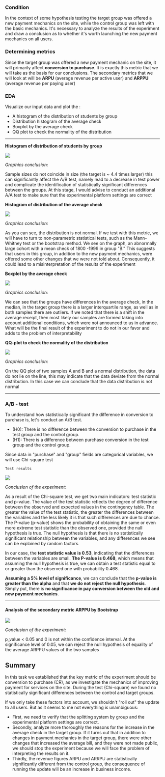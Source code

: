 ###  Condition

In the context of some hypothesis testing the target group was offered a new payment mechanics on the site, while the control group was left with the basic mechanics. It's necessary to analyze the results of the experiment and draw a conclusion as to whether it's worth launching the new payment mechanics on all users.

### Determining metrics

Since the target group was offered a new payment mechanic on the site, it will primarily affect **conversion to purchase**. It is exactly this metric that we will take as the basis for our conclusions. The secondary metrics that we will look at will be **ARPU** (average revenue per active user) and **ARPPU** (average revenue per paying user)

### EDA

Visualize our input data and plot the :
- A histogram of the distribution of students by group
- Distribution histogram of the average check
- Boxplot by the average check
- QQ plot to check the normality of the distribution

***
**Histogram of distribution of students by group**

![](https://i.ibb.co/CJsrNrk/image.jpg)

_Graphics conclusion:_  

Sample sizes do not coincide in size (the target is ~ 4.4 times larger) this can significantly affect the A/B test, namely lead to a decrease in test power and complicate the identification of statistically significant differences between the groups. At this stage, I would advise to conduct an additional A/A test to make sure that the experimental platform settings are correct

**Histogram of distribution of the average check**

![](https://i.ibb.co/0rwttTZ/image.jpg)

_Graphics conclusion:_

As you can see, the distribution is not normal. If we test with this metric, we will have to turn to non-parametric statistical tests, such as the Mann-Whitney test or the bootstrap method.
We see on the graph, an abnormally large cohort with a mean check of 1800 -1999 in group "B." This suggests that users in this group, in addition to the new payment mechanics, were offered some other changes that we were not told about. Consequently, it could lead to a misinterpretation of the results of the experiment

**Boxplot by the average check**

![](https://i.ibb.co/JRhjGnB/image.jpg)

_Graphics conclusion:_

We can see that the groups have differences in the average check, in the median, in the target group there is a larger interquartile range, as well as in both samples there are outliers. If we noted that there is a shift in the average receipt, then most likely our samples are formed taking into account additional conditions, which were not announced to us in advance. What will be the final result of the experiment to do not in our favor and adds to the problem of interpretability

**QQ-plot to check the normality of the distribution**

![](https://i.ibb.co/6w3pRZT/QQ.jpg)

_Graphics conclusion:_

On the QQ plot of two samples A and B and a normal distribution, the data do not lie on the line, this may indicate that the data deviate from the normal distribution. In this case we can conclude that the data distribution is not normal
***

### A/B - test

To understand how statistically significant the difference in conversion to purchase is, let's conduct an A/B test.
- (H0): There is no difference between the conversion to purchase in the test group and the control group.
- (H1): There is a difference between purchase conversion in the test group and the control group.

Since data in "purchase" and "group" fields are categorical variables, we will use Chi-square test

`Test results`

![](https://i.ibb.co/v1ShCh0/image.jpg)

_Conclusion of the experiment:_

As a result of the Chi-square test, we get two main indicators: test statistic and p-value.
The value of the test statistic reflects the degree of difference between the observed and expected values in the contingency table. The greater the value of the test statistic, the greater the differences between the variables and the less likely it is that such differences are due to chance.
The P-value (p-value) shows the probability of obtaining the same or even more extreme test statistic than the observed one, provided the null hypothesis is true. The null hypothesis is that there is no statistically significant relationship between the variables, and any differences we see can be explained by random factors.

In our case, the **test statistic value is 0.53**, indicating that the differences between the variables are small. **The P-value is 0.468**, which means that assuming the null hypothesis is true, we can obtain a test statistic equal to or greater than the observed one with probability 0.468.

**Assuming a 5% level of significance**, we can conclude that the **p-value is greater than the alpha** and that **we do not reject the null hypothesis**. Simply put, there is **no significance in pay conversion between the old and new payment mechanics**.
***
#### Analysis of the secondary metric ARPPU by Bootstrap 

![](https://i.ibb.co/L5vfpjm/ARPPU.jpg)

_Conclusion of the experiment:_

p_value < 0.05 and 0 is not within the confidence interval. At the significance level of 0.05, we can reject the null hypothesis of equality of the average ARPPU values of the two samples

## Summary

In this task we established that the key metric of the experiment should be conversion to purchase (CR), as we investigate the mechanics of improving payment for services on the site. During the test (Chi-square) we found no statistically significant differences between the control and target groups.

If we only take these factors into account, we shouldn't "roll out" the update to all users. But as it seems to me not everything is unambiguous:

* First, we need to verify that the splitting system by group and the experimental platform settings are correct.
* Secondly, analyze more thoroughly the reasons for the increase in the average check in the target group. If it turns out that in addition to changes in payment mechanics in the target group, there were other changes that increased the average bill, and they were not made public, we should stop the experiment because we will face the problem of interpreting the results on it.
* Thirdly, the revenue figures ARPU and ARRPU are statistically significantly different from the control group, the consequence of running the update will be an increase in business income.
